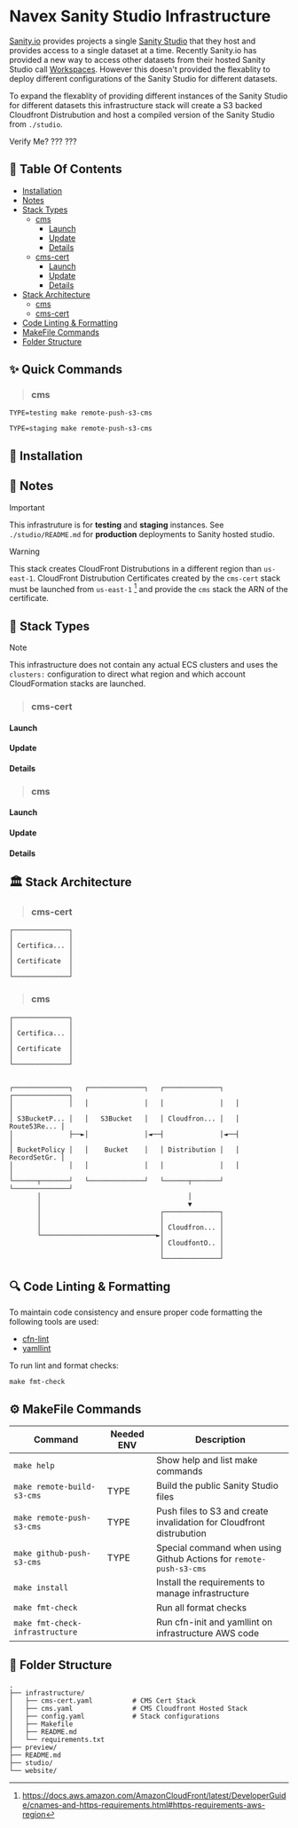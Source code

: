 # Navex Sanity Studio Infrastructure

[Sanity.io](https://www.sanity.io/) provides projects a single 
[Sanity Studio](https://www.sanity.io/studio) that they host and provides access
to a single dataset at a time. Recently Sanity.io has provided a new way to
access other datasets from their hosted Sanity Studio call
[Workspaces](https://www.sanity.io/docs/workspaces). However this doesn't 
provided the flexablity to deploy different configurations of the Sanity Studio
for  different datasets.

To expand the flexablity of providing different instances of the Sanity Studio
for different datasets this infrastructure stack will create a S3 backed
Cloudfront Distrubution and host a compiled version of the Sanity Studio
from `./studio`.




Verify Me? ??? ???




## :book: Table Of Contents

- [Installation](#toolbox-installation)
- [Notes](#speech_balloon-notes)
- [Stack Types](#beginner-stack-types)
    - [cms](#cms-1)
        - [Launch](#launch)
        - [Update](#update)
        - [Details](#details)
    - [cms-cert](#cms-cert)
        - [Launch](#launch-1)
        - [Update](#update-1)
        - [Details](#details-1)
- [Stack Architecture](#classical_building-stack-architecture)
    - [cms](#cms-2)
    - [cms-cert](#cms-cert-1)
- [Code Linting & Formatting](#mag-code-linting--formatting)
- [MakeFile Commands](#gear-makefile-commands)
- [Folder Structure](#file_folder-folder-structure)



## :sparkles: Quick Commands

> ### cms

```console
TYPE=testing make remote-push-s3-cms
```

```console
TYPE=staging make remote-push-s3-cms
```




## :toolbox: Installation


## :speech_balloon: Notes

> [!IMPORTANT]
> This infrastruture is for **testing** and **staging** instances.
See `./studio/README.md` for **production** deployments to Sanity hosted studio.

> [!WARNING]
> This stack creates CloudFront Distrubutions in a different region than
`us-east-1`. CloudFront Distrubution Certificates created by the `cms-cert`
stack must be launched from `us-east-1` [^1] and provide the `cms`
stack the ARN of the certificate.




## :beginner: Stack Types

> [!NOTE]
> This infrastructure does not contain any actual ECS clusters and uses the 
`clusters:` configuration to direct what region and which account CloudFormation
stacks are launched.

> ### cms-cert

#### Launch

#### Update

#### Details

> ### cms

#### Launch

#### Update

#### Details




## :classical_building: Stack Architecture

> ### cms-cert

    ┌──────────────┐
    │              │
    │ Certifica... │
    │              │
    │ Certificate  │
    │              │
    └──────────────┘

> ### cms

    ┌──────────────┐
    │              │
    │ Certifica... │
    │              │
    │ Certificate  │
    │              │
    └──────────────┘


    ┌──────────────┐   ┌──────────────┐   ┌──────────────┐   ┌──────────────┐
    │              │   │              │   │              │   │              │
    │ S3BucketP... │   │   S3Bucket   │   │ Cloudfron... │   │ Route53Re... │
    │              ├──►│              │◄──┤              │◄──┤              │
    │ BucketPolicy │   │    Bucket    │   │ Distribution │   │ RecordSetGr. │
    │              │   │              │   │              │   │              │
    └──────┬───────┘   └──────────────┘   └──────┬───────┘   └──────────────┘
           │                                     │
           │                                     ▼
           │                              ┌──────────────┐
           │                              │              │
           │                              │ Cloudfron... │
           └─────────────────────────────►│              │
                                          │ CloudfontO.. │
                                          │              │
                                          └──────────────┘




## :mag: Code Linting & Formatting

To maintain code consistency and ensure proper code formatting the following tools are used:

  * [cfn-lint](https://github.com/aws-cloudformation/cfn-lint)
  * [yamllint](https://github.com/adrienverge/yamllint)

To run lint and format checks:

```console
make fmt-check
```




## :gear: MakeFile Commands

| Command                           | Needed ENV | Description                                                          |
| --------------------------------- | ---------- | -------------------------------------------------------------------- |
| `make help`                       |            | Show help and list make commands                                     |
| `make remote-build-s3-cms`        |    TYPE    | Build the public Sanity Studio files                                 |
| `make remote-push-s3-cms`         |    TYPE    | Push files to S3 and create invalidation for Cloudfront distrubution |
| `make github-push-s3-cms`         |    TYPE    | Special command when using Github Actions for `remote-push-s3-cms`   |
| `make install`                    |            | Install the requirements to manage infrastructure                    |
| `make fmt-check`                  |            | Run all format checks                                                |
| `make fmt-check-infrastructure`   |            | Run cfn-init and yamllint on infrastructure AWS code                 |




## :file_folder: Folder Structure

    .
    ├── infrastructure/
    │   ├── cms-cert.yaml          # CMS Cert Stack
    │   ├── cms.yaml               # CMS Cloudfront Hosted Stack
    │   ├── config.yaml            # Stack configurations
    │   ├── Makefile
    │   ├── README.md
    │   └── requirements.txt
    ├── preview/
    ├── README.md
    ├── studio/
    └── website/




[^1]:
    https://docs.aws.amazon.com/AmazonCloudFront/latest/DeveloperGuide/cnames-and-https-requirements.html#https-requirements-aws-region
